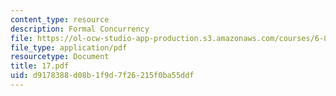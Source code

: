 ```yaml
---
content_type: resource
description: Formal Concurrency
file: https://ol-ocw-studio-app-production.s3.amazonaws.com/courses/6-826-principles-of-computer-systems-spring-2002/d9178388d08b1f9d7f26215f0ba55ddf_17.pdf
file_type: application/pdf
resourcetype: Document
title: 17.pdf
uid: d9178388-d08b-1f9d-7f26-215f0ba55ddf
---
```

